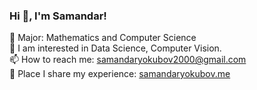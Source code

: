 ### Hi 👋, I'm Samandar!

📖 Major: Mathematics and Computer Science  
👀 I am interested in Data Science, Computer Vision.   
📫 How to reach me: samandaryokubov2000@gmail.com  
📝 Place I share my experience: [samandaryokubov.me](http://samandaryokubov.me/)


<!--
**SamandarYokubov/SamandarYokubov** is a ✨ _special_ ✨ repository because its `README.md` (this file) appears on your GitHub profile.

Here are some ideas to get you started:

- 🔭 I’m currently working on ...
- 🌱 I’m currently learning ...
- 👯 I’m looking to collaborate on ...
- 🤔 I’m looking for help with ...
- 💬 Ask me about ...
- 📫 How to reach me: ...
- 😄 Pronouns: ...
- ⚡ Fun fact: ...
-->
